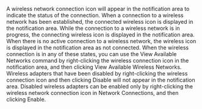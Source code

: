 <Token xmlns:xlink="http://www.w3.org/1999/xlink">A wireless network connection icon will appear in the notification area to indicate the status of the connection. When a connection to a wireless network has been established, the connected wireless icon is displayed in the notification area. While the connection to a wireless network is in progress, the connecting wireless icon is displayed in the notification area. When there is no active connection to a wireless network, the wireless icon is displayed in the notification area as not connected.
			<para xmlns="http://ddue.schemas.microsoft.com/authoring/2003/5">When the wireless connection is in any of these states, you can use the <ui>View Available Networks</ui> command by right-clicking the wireless connection icon in the notification area, and then clicking <ui>View Available Wireless Networks</ui>. Wireless adapters that have been disabled by right-clicking the wireless connection icon and then clicking <ui>Disable</ui> will not appear in the notification area. Disabled wireless adapters can be enabled only by right-clicking the wireless network connection icon in Network Connections, and then clicking <ui>Enable</ui>.</para></Token>